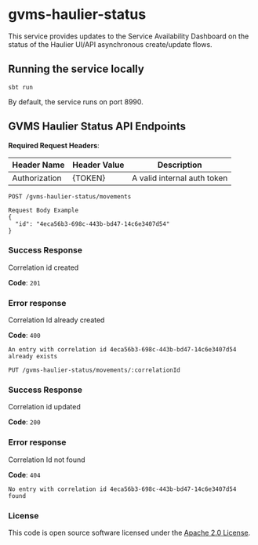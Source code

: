 
# gvms-haulier-status

This service provides updates to the Service Availability Dashboard on the status of the Haulier UI/API asynchronous create/update flows. 

## Running the service locally
`sbt run`

By default, the service runs on port 8990.

## GVMS Haulier Status API Endpoints

**Required Request Headers**:

| Header Name   | Header Value | Description                  |
|---------------|--------------|------------------------------|
| Authorization | {TOKEN}      | A valid internal auth token  |

```POST /gvms-haulier-status/movements```

```
Request Body Example
{
  "id": "4eca56b3-698c-443b-bd47-14c6e3407d54"
}
```
### Success Response

Correlation id created

**Code**: `201`

### Error response 
 
Correlation Id already created 

**Code**: `400`

    An entry with correlation id 4eca56b3-698c-443b-bd47-14c6e3407d54 already exists


```PUT /gvms-haulier-status/movements/:correlationId```


### Success Response

Correlation id updated

**Code**: `200`
 
 
### Error response 
 
Correlation Id not found 

**Code**: `404`

    No entry with correlation id 4eca56b3-698c-443b-bd47-14c6e3407d54 found


### License

This code is open source software licensed under the [Apache 2.0 License]("http://www.apache.org/licenses/LICENSE-2.0.html").
